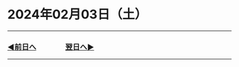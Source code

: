 # 2024年02月03日（土）

---

### [◀️前日へ](https://github.com/yuasys/chatty-journal/blob/main/2024/02/2024-02-02.md)&emsp;&emsp;&emsp;&emsp;[翌日へ▶️](https://github.com/yuasys/chatty-journal/blob/main/2024/02/2024-02-04.md)

---

